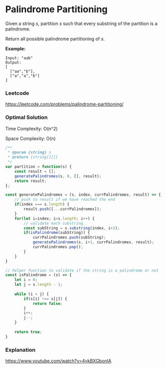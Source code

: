 # Palindrome Partitioning

Given a string *s*, partition *s* such that every substring of the partition is a palindrome.

Return all possible palindrome partitioning of *s*.

**Example:**

```
Input: "aab"
Output:
[
  ["aa","b"],
  ["a","a","b"]
]
```



### Leetcode

https://leetcode.com/problems/palindrome-partitioning/



### Optimal Solution

Time Complexity: O(n^2)

Space Complexity: O(n)

```js
/**
 * @param {string} s
 * @return {string[][]}
 */
var partition = function(s) {
    const result = [];
    generatePalindromes(s, 0, [], result);
    return result;
};

const generatePalindromes = (s, index, currPalindromes, result) => {
    // push to result if we have reached the end
    if(index === s.length) {
        result.push([...currPalindromes]);
    }
    for(let i=index; i<s.length; i++) {
        // validate each substring
        const subString = s.substring(index, i+1);
        if(isPalindrome(subString)) {
            currPalindromes.push(subString);
            generatePalindromes(s, i+1, currPalindromes, result);
            currPalindromes.pop();
        }
    }
}

// helper function to validate if the string is a palindrome or not
const isPalindrome = (s) => {
    let i = 0;
    let j = s.length - 1;
    
    while (i < j) {
        if(s[i] !== s[j]) {
            return false;
        }
        i++;
        j--;
    }
    
    return true;
}
```



### Explanation

https://www.youtube.com/watch?v=4ykBXGbonlA

